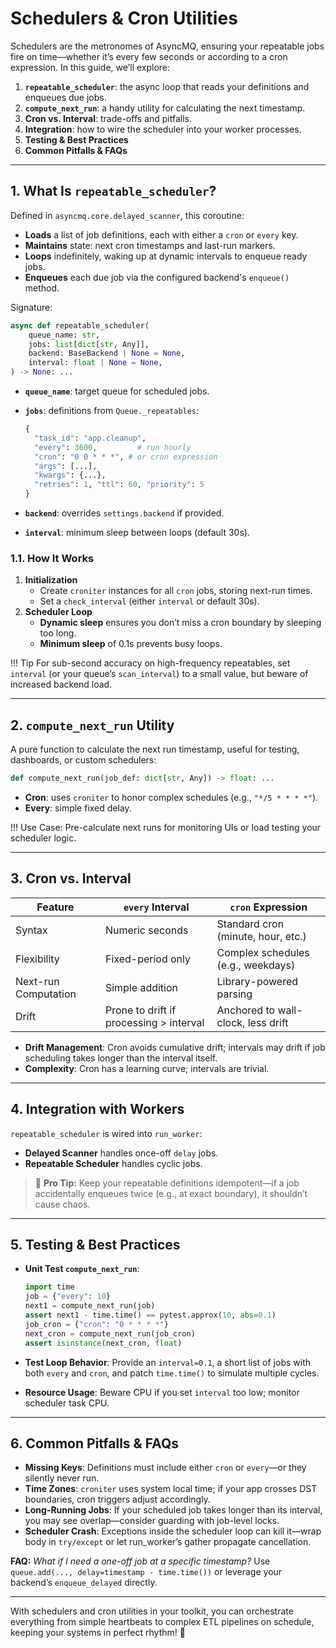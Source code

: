 # Schedulers & Cron Utilities

Schedulers are the metronomes of AsyncMQ, ensuring your repeatable jobs fire on time—whether it’s every few seconds or according to a cron expression. In this guide, we’ll explore:

1. **`repeatable_scheduler`**: the async loop that reads your definitions and enqueues due jobs.
2. **`compute_next_run`**: a handy utility for calculating the next timestamp.
3. **Cron vs. Interval**: trade-offs and pitfalls.
4. **Integration**: how to wire the scheduler into your worker processes.
5. **Testing & Best Practices**
6. **Common Pitfalls & FAQs**

---

## 1. What Is `repeatable_scheduler`?

Defined in `asyncmq.core.delayed_scanner`, this coroutine:

* **Loads** a list of job definitions, each with either a `cron` or `every` key.
* **Maintains** state: next cron timestamps and last-run markers.
* **Loops** indefinitely, waking up at dynamic intervals to enqueue ready jobs.
* **Enqueues** each due job via the configured backend's `enqueue()` method.

Signature:

```python
async def repeatable_scheduler(
    queue_name: str,
    jobs: list[dict[str, Any]],
    backend: BaseBackend | None = None,
    interval: float | None = None,
) -> None: ...
```

* **`queue_name`**: target queue for scheduled jobs.
* **`jobs`**: definitions from `Queue._repeatables`:

  ```python
  {
    "task_id": "app.cleanup",
    "every": 3600,         # run hourly
    "cron": "0 0 * * *", # or cron expression
    "args": [...],
    "kwargs": {...},
    "retries": 1, "ttl": 60, "priority": 5
  }
  ```
* **`backend`**: overrides `settings.backend` if provided.
* **`interval`**: minimum sleep between loops (default 30s).

### 1.1. How It Works

1. **Initialization**
    * Create `croniter` instances for all `cron` jobs, storing next-run times.
    * Set a `check_interval` (either `interval` or default 30s).
2. **Scheduler Loop**
    * **Dynamic sleep** ensures you don’t miss a cron boundary by sleeping too long.
    * **Minimum sleep** of 0.1s prevents busy loops.

!!! Tip
    For sub-second accuracy on high-frequency repeatables, set `interval` (or your queue’s `scan_interval`) to a small
    value, but beware of increased backend load.

---

## 2. `compute_next_run` Utility

A pure function to calculate the next run timestamp, useful for testing, dashboards, or custom schedulers:

```python
def compute_next_run(job_def: dict[str, Any]) -> float: ...
```

* **Cron**: uses `croniter` to honor complex schedules (e.g., `"*/5 * * * *"`).
* **Every**: simple fixed delay.

!!! Use Case:
    Pre-calculate next runs for monitoring UIs or load testing your scheduler logic.

---

## 3. Cron vs. Interval

| Feature              | `every` Interval                        | `cron` Expression                  |
| -------------------- | --------------------------------------- | ---------------------------------- |
| Syntax               | Numeric seconds                         | Standard cron (minute, hour, etc.) |
| Flexibility          | Fixed-period only                       | Complex schedules (e.g., weekdays) |
| Next-run Computation | Simple addition                         | Library-powered parsing            |
| Drift                | Prone to drift if processing > interval | Anchored to wall-clock, less drift |

* **Drift Management**: Cron avoids cumulative drift; intervals may drift if job scheduling takes longer than the interval itself.
* **Complexity**: Cron has a learning curve; intervals are trivial.

---

## 4. Integration with Workers

`repeatable_scheduler` is wired into `run_worker`:

* **Delayed Scanner** handles once-off `delay` jobs.
* **Repeatable Scheduler** handles cyclic jobs.

> 🚀 **Pro Tip:** Keep your repeatable definitions idempotent—if a job accidentally enqueues twice (e.g., at exact boundary), it shouldn’t cause chaos.

---

## 5. Testing & Best Practices

* **Unit Test `compute_next_run`**:

  ```python
  import time
  job = {"every": 10}
  next1 = compute_next_run(job)
  assert next1 - time.time() == pytest.approx(10, abs=0.1)
  job_cron = {"cron": "0 * * * *"}
  next_cron = compute_next_run(job_cron)
  assert isinstance(next_cron, float)
  ```

* **Test Loop Behavior**: Provide an `interval=0.1`, a short list of jobs with both `every` and `cron`, and patch `time.time()` to simulate multiple cycles.
* **Resource Usage**: Beware CPU if you set `interval` too low; monitor scheduler task CPU.

---

## 6. Common Pitfalls & FAQs

* **Missing Keys**: Definitions must include either `cron` or `every`—or they silently never run.
* **Time Zones**: `croniter` uses system local time; if your app crosses DST boundaries, cron triggers adjust accordingly.
* **Long-Running Jobs**: If your scheduled job takes longer than its interval, you may see overlap—consider guarding with job-level locks.
* **Scheduler Crash**: Exceptions inside the scheduler loop can kill it—wrap body in `try/except` or let run_worker’s gather propagate cancellation.

**FAQ:** *What if I need a one-off job at a specific timestamp?*
Use `queue.add(..., delay=timestamp - time.time())` or leverage your backend’s `enqueue_delayed` directly.

---

With schedulers and cron utilities in your toolkit, you can orchestrate everything from simple heartbeats to complex
ETL pipelines on schedule, keeping your systems in perfect rhythm! 🥁
